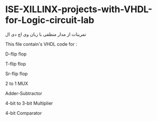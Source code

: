 # ISE-XILLINX-projects-with-VHDL-for-Logic-circuit-lab
تمرینات از مدار منطقی با زبان وی اچ دی ال

This file contain's VHDL code for :

D-flip flop

T-flip flop

Sr-flip flop

2 to 1 MUX

Adder-Subtractor

4-bit to 3-bit Multiplier

4-bit Comparator
